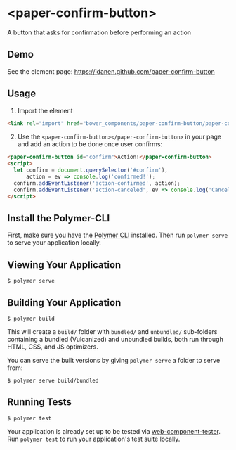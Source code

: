# \<paper-confirm-button\>

A button that asks for confirmation before performing an action

## Demo
See the element page: https://idanen.github.com/paper-confirm-button

## Usage
1. Import the element
  ```html
  <link rel="import" href="bower_components/paper-confirm-button/paper-confirm-button.html"/>
  ```

2. Use the `<paper-confirm-button></paper-confirm-button>` in your page and add an action to be done once user confirms:
  ```html
  <paper-confirm-button id="confirm">Action!</paper-confirm-button>
  <script>
    let confirm = document.querySelector('#confirm'),
        action = ev => console.log('confirmed!');
    confirm.addEventListener('action-confirmed', action);
    confirm.addEventListener('action-canceled', ev => console.log('Canceled by user'));
  </script>
  ```

## Install the Polymer-CLI

First, make sure you have the [Polymer CLI](https://www.npmjs.com/package/polymer-cli) installed. Then run `polymer serve` to serve your application locally.

## Viewing Your Application

```
$ polymer serve
```

## Building Your Application

```
$ polymer build
```

This will create a `build/` folder with `bundled/` and `unbundled/` sub-folders
containing a bundled (Vulcanized) and unbundled builds, both run through HTML,
CSS, and JS optimizers.

You can serve the built versions by giving `polymer serve` a folder to serve
from:

```
$ polymer serve build/bundled
```

## Running Tests

```
$ polymer test
```

Your application is already set up to be tested via [web-component-tester](https://github.com/Polymer/web-component-tester). Run `polymer test` to run your application's test suite locally.

